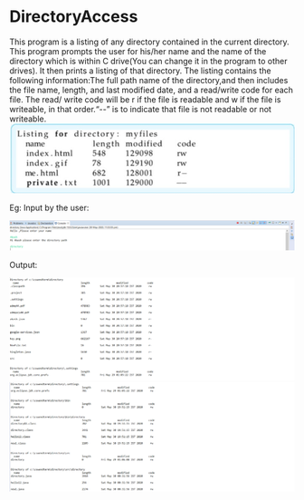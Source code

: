# DirectoryAccess
This program is a listing of any directory contained in the current directory.
This program prompts the user for his/her name and the name of  the  directory 
which is within C drive(You can change it in the program to other drives).  It 
then  prints  a  listing of that directory. The listing contains the following
information:The full path name of the directory,and then includes the file name,
length, and last modified date, and a read/write code for  each file. The read/
write code will be r if the file is readable and w if the file is writeable, in
that order.“--” is to indicate that file is not readable or not writeable. 
<img src="https://github.com/akashrajput25/DirectoryAccess/blob/master/direct.jpg">


 
 
 
 
 
 


Eg:
Input by the user:

<img src="https://github.com/akashrajput25/DirectoryAccess/blob/master/input.png">





Output:


<img src="https://github.com/akashrajput25/DirectoryAccess/blob/master/output_1.png">
<img src="https://github.com/akashrajput25/DirectoryAccess/blob/master/output_1_continues.png">
